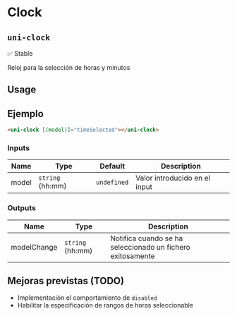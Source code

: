 Clock
===================
`uni-clock`
---
:white_check_mark: Stable

Reloj para la selección de horas y minutos

## Usage

## Ejemplo

```html
<uni-clock [(model)]="timeSelected"></uni-clock>
```

### Inputs

| Name  | Type             | Default     | Description                   |
| ----- | ---------------- | ----------- | ----------------------------- |
| model | `string` (hh:mm) | `undefined` | Valor introducido en el input |

### Outputs

| Name        | Type             | Description                                                |
| ----------- | ---------------- | ---------------------------------------------------------- |
| modelChange | `string` (hh:mm) | Notifica cuando se ha seleccionado un fichero exitosamente |


## Mejoras previstas (TODO)

- Implementación el comportamiento de `disabled`
- Habilitar la especificación de rangos de horas seleccionable 
